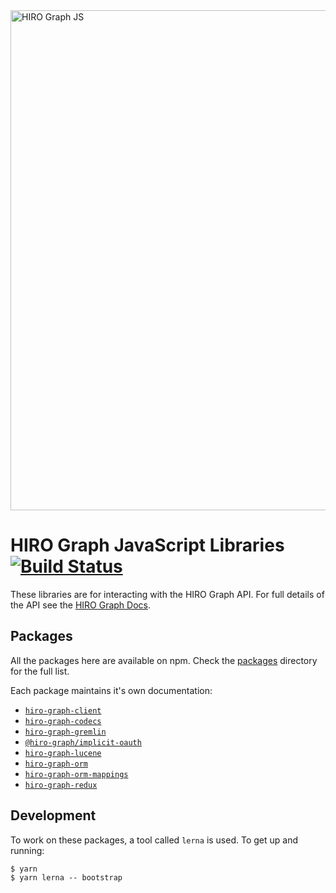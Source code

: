 <img src="https://github.com/arago/hiro-graph-js/blob/master/logo.png" alt="HIRO Graph JS" width="800px" />

# HIRO Graph JavaScript Libraries [![Build Status](https://travis-ci.org/arago/hiro-graph-js.svg?branch=master)](https://travis-ci.org/arago/hiro-graph-js)

These libraries are for interacting with the HIRO Graph API. For full details of the API see the [HIRO Graph Docs](https://docs.hiro.arago.co/hiro/current/developer/hiro-graph-api/).

## Packages

All the packages here are available on npm. Check the [packages](packages/) directory for the full list.

Each package maintains it's own documentation:

-   [`hiro-graph-client`](/packages/hiro-graph-client/)
-   [`hiro-graph-codecs`](/packages/hiro-graph-codecs/)
-   [`hiro-graph-gremlin`](/packages/hiro-graph-gremlin/)
-   [`@hiro-graph/implicit-oauth`](/packages/@hiro-graph/implicit-oauth/)
-   [`hiro-graph-lucene`](/packages/hiro-graph-lucene/)
-   [`hiro-graph-orm`](/packages/hiro-graph-orm/)
-   [`hiro-graph-orm-mappings`](/packages/hiro-graph-orm-mappings/)
-   [`hiro-graph-redux`](/packages/hiro-graph-redux/)

## Development

To work on these packages, a tool called `lerna` is used. To get up and running:

```
$ yarn
$ yarn lerna -- bootstrap
```

